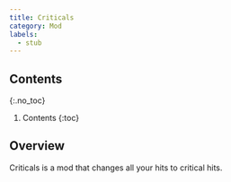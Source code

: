 ```yaml
---
title: Criticals
category: Mod
labels:
  - stub
---
```

## Contents
{:.no_toc}
1. Contents
{:toc}

## Overview
Criticals is a mod that changes all your hits to critical hits.
